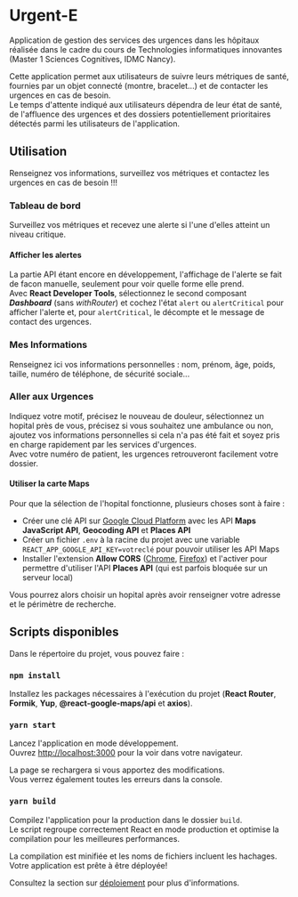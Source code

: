 # Urgent-E

Application de gestion des services des urgences dans les hôpitaux réalisée dans le cadre du cours de Technologies informatiques innovantes (Master 1 Sciences Cognitives, IDMC Nancy).

Cette application permet aux utilisateurs de suivre leurs métriques de santé, fournies par un objet connecté (montre, bracelet...) et de contacter les urgences en cas de besoin.\
Le temps d'attente indiqué aux utilisateurs dépendra de leur état de santé, de l'affluence des urgences et des dossiers potentiellement prioritaires détectés parmi les utilisateurs de l'application.

## Utilisation

Renseignez vos informations, surveillez vos métriques et contactez les urgences en cas de besoin !!!

### Tableau de bord

Surveillez vos métriques et recevez une alerte si l'une d'elles atteint un niveau critique.

#### Afficher les alertes

La partie API étant encore en développement, l'affichage de l'alerte se fait de facon manuelle, seulement pour voir quelle forme elle prend.\
Avec **React Developer Tools**, sélectionnez le second composant ***Dashboard*** (sans *withRouter*) et cochez l'état `alert` ou `alertCritical` pour afficher l'alerte et, pour `alertCritical`, le décompte et le message de contact des urgences.

### Mes Informations

Renseignez ici vos informations personnelles : nom, prénom, âge, poids, taille, numéro de téléphone, de sécurité sociale...

### Aller aux  Urgences

Indiquez votre motif, précisez le nouveau de douleur, sélectionnez un hopital près de vous, précisez si vous souhaitez une ambulance ou non, ajoutez vos informations personnelles si cela n'a pas été fait et soyez pris en charge rapidement par les services d'urgences.\
Avec votre numéro de patient, les urgences retrouveront facilement votre dossier.

#### Utiliser la carte Maps

Pour que la sélection de l'hopital fonctionne, plusieurs choses sont à faire :
- Créer une clé API sur [Google Cloud Platform](console.cloud.google.com) avec les API **Maps JavaScript API**, **Geocoding API** et **Places API**
- Créer un fichier `.env` à la racine du projet avec une variable `REACT_APP_GOOGLE_API_KEY=votreclé` pour pouvoir utiliser les API Maps
- Installer l'extension **Allow CORS** ([Chrome](https://chrome.google.com/webstore/detail/allow-cors-access-control/lhobafahddgcelffkeicbaginigeejlf), [Firefox](https://addons.mozilla.org/fr/firefox/addon/access-control-allow-origin/)) et l'activer pour permettre d'utiliser l'API **Places API** (qui est parfois bloquée sur un serveur local)

Vous pourrez alors choisir un hopital après avoir renseigner votre adresse et le périmètre de recherche.

## Scripts disponibles

Dans le répertoire du projet, vous pouvez faire :

### `npm install`

Installez les packages nécessaires à l'exécution du projet (**React Router**, **Formik**, **Yup**, **@react-google-maps/api** et **axios**).

### `yarn start`

Lancez l'application en mode développement.\
Ouvrez [http://localhost:3000](http://localhost:3000) pour la voir dans votre navigateur.

La page se rechargera si vous apportez des modifications.\
Vous verrez également toutes les erreurs dans la console.

### `yarn build`

Compilez l'application pour la production dans le dossier `build`. \
Le script regroupe correctement React en mode production et optimise la compilation pour les meilleures performances.

La compilation est minifiée et les noms de fichiers incluent les hachages. \
Votre application est prête à être déployée!

Consultez la section sur [déploiement](https://facebook.github.io/create-react-app/docs/deployment) pour plus d'informations.
